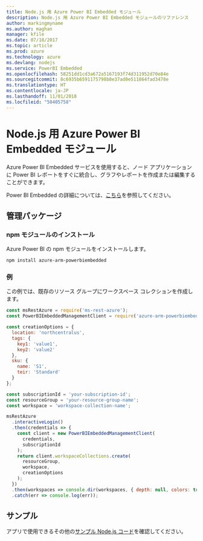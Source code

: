 ```yaml
---
title: Node.js 用 Azure Power BI Embedded モジュール
description: Node.js 用 Azure Power BI Embedded モジュールのリファレンス
author: markingmyname
ms.author: maghan
manager: kfile
ms.date: 07/18/2017
ms.topic: article
ms.prod: azure
ms.technology: azure
ms.devlang: nodejs
ms.service: PowerBI Embedded
ms.openlocfilehash: 58251dd1cd3a672a5167193f74d311952d70e84e
ms.sourcegitcommit: 8c6935b6591175798b8e37ad0e511864fad3478e
ms.translationtype: HT
ms.contentlocale: ja-JP
ms.lasthandoff: 11/01/2018
ms.locfileid: "50405758"
---
```

# <a name="azure-powerbi-embedded-modules-for-nodejs"></a>Node.js 用 Azure Power BI Embedded モジュール

Azure Power BI Embedded サービスを使用すると、ノード アプリケーションに Power BI レポートをすぐに統合し、グラフやレポートを作成または編集することができます。

Power BI Embedded の詳細については、[こちら](https://powerbi.microsoft.com/documentation/powerbi-developer-embedding/)を参照してください。

## <a name="management-package"></a>管理パッケージ

### <a name="install-the-npm-module"></a>npm モジュールのインストール

Azure Power BI の npm モジュールをインストールします。

```bash
npm install azure-arm-powerbiembedded
```

### <a name="example"></a>例

この例では、既存のリソース グループにワークスペース コレクションを作成します。

```javascript
const msRestAzure = require('ms-rest-azure');
const PowerBIEmbeddedManagementClient = require('azure-arm-powerbiembedded');

const creationOptions = {
  location: 'northcentralus',
  tags: {
    key1: 'value1',
    key2: 'value2'
  },
  sku: {
    name: 'S1',
    teir: 'Standard'
  }
};

const subscriptionId = 'your-subscription-id';
const resourceGroup = 'your-resource-group-name';
const workspace = 'workspace-collection-name';

msRestAzure
  .interactiveLogin()
  .then(credentials => {
    const client = new PowerBIEmbeddedManagementClient(
      credentials,
      subscriptionId
    );
    return client.workspaceCollections.create(
      resourceGroup,
      workspace,
      creationOptions
    );
  })
  .then(workspaces => console.dir(workspaces, { depth: null, colors: true }))
  .catch(err => console.log(err));
```

## <a name="samples"></a>サンプル

アプリで使用できるその他の[サンプル Node.js コード](https://azure.microsoft.com/resources/samples/?platform=nodejs)を確認してください。

